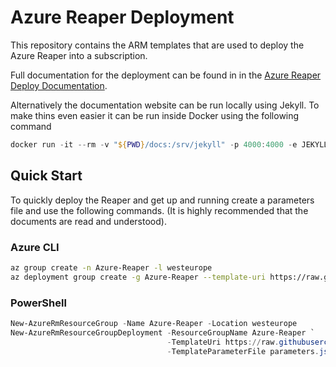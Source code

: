 # Azure Reaper Deployment

This repository contains the ARM templates that are used to deploy the Azure Reaper into a subscription.

Full documentation for the deployment can be found in in the [Azure Reaper Deploy Documentation](https://russellseymour.github.io/azure-reaper-deploy).

Alternatively the documentation website can be run locally using Jekyll. To make thins even easier it can be run inside Docker using the following command

```powershell
docker run -it --rm -v "${PWD}/docs:/srv/jekyll" -p 4000:4000 -e JEKYLL_ENV=production jekyll/jekyll:4 jekyll serve --force-polling
```

## Quick Start

To quickly deploy the Reaper and get up and running create a parameters file and use the following commands. (It is highly recommended that the documents are read and understood).

### Azure CLI

```bash
az group create -n Azure-Reaper -l westeurope
az deployment group create -g Azure-Reaper --template-uri https://raw.githubusercontent.com/russellseymour/azure-reaper/release/azuredeploy.json -p parameters.json
```

### PowerShell

```powershell
New-AzureRmResourceGroup -Name Azure-Reaper -Location westeurope
New-AzureRmResourceGroupDeployment -ResourceGroupName Azure-Reaper `
                                   -TemplateUri https://raw.githubusercontent.com/russellseymour/azure-reaper/release/azuredeploy.json `
                                   -TemplateParameterFile parameters.json
```

